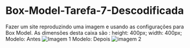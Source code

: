 # Box-Model-Tarefa-7-Descodificada
Fazer um site reproduzindo uma imagem e usando as configurações para Box Model.
As dimensões desta caixa são :
height: 400px;
width: 400px;
Modelo: Antes
![Imagem 1](https://github.com/Tynunes43/Box-Model-Tarefa-7-Descodificada/assets/147413887/c4a7a7f3-af45-4c4a-bbe3-268d858a4f7b)
Modelo: Depois
![imagem 2](https://github.com/Tynunes43/Box-Model-Tarefa-7-Descodificada/assets/147413887/1b0a8d61-6ba0-40e8-a223-78ac875154b2)

